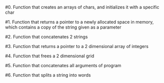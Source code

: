 #0. Function that creates an arrays of chars, and initializes it with a specific char 

#1. Function that returns a pointer to a newly allocated space in memory, which contains a copy of the string given as a parameter 

#2. Function that concatenates 2 strings 

#3. Function that returns a pointer to a 2 dimensional array of integers

#4. Function that frees a 2 dimensional grid 

#5. Function that concatenates all arguments of program 

#6. Function that splits a string into words
